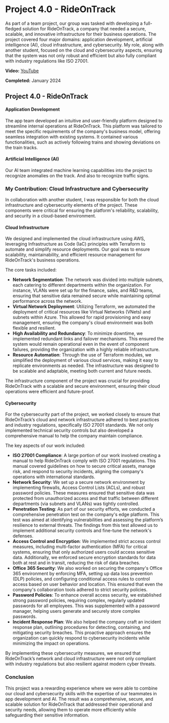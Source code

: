 # Project 4.0 - RideOnTrack

As part of a team project, our group was tasked with developing a full-fledged solution for RideOnTrack, a company that needed a secure, scalable, and innovative infrastructure for their business operations. The project covered four major domains: application development, artificial intelligence (AI), cloud infrastructure, and cybersecurity. My role, along with another student, focused on the cloud and cybersecurity aspects, ensuring that the system was not only robust and efficient but also fully compliant with industry regulations like ISO 27001.

**Video:** [YouTube](https://youtu.be/UOerbUoQf3A?si=1c1w2_q45qiMm5zU)

**Completed:** January 2024

## Project 4.0 - RideOnTrack

#### Application Development
The app team developed an intuitive and user-friendly platform designed to streamline internal operations at RideOnTrack. This platform was tailored to meet the specific requirements of the company's business model, offering seamless integration with existing systems. It contained various functionalities, such as actively following trains and showing deviations on the train tracks.

#### Artificial Intelligence (AI)
Our AI team integrated machine learning capabilities into the project to recognize anomalies on the track. And also to recognize traffic signs.

### My Contribution: Cloud Infrastructure and Cybersecurity
In collaboration with another student, I was responsible for both the cloud infrastructure and cybersecurity elements of the project. These components were critical for ensuring the platform's reliability, scalability, and security in a cloud-based environment.

#### Cloud Infrastructure
We designed and implemented the cloud infrastructure using AWS, leveraging Infrastructure as Code (IaC) principles with Terraform to automate and simplify resource deployments. Our goal was to ensure scalability, maintainability, and efficient resource management for RideOnTrack's business operations.

The core tasks included:
- **Network Segmentation**: The network was divided into multiple subnets, each catering to different departments within the organization. For instance, VLANs were set up for the finance, sales, and R&D teams, ensuring that sensitive data remained secure while maintaining optimal performance across the network.
- **Virtual Network Deployment**: Utilizing Terraform, we automated the deployment of critical resources like Virtual Networks (VNets) and subnets within Azure. This allowed for rapid provisioning and easy management, ensuring the company's cloud environment was both flexible and resilient.
- **High Availability and Redundancy**: To minimize downtime, we implemented redundant links and failover mechanisms. This ensured the system would remain operational even in the event of component failures, providing the organization with a highly reliable infrastructure.
- **Resource Automation**: Through the use of Terraform modules, we simplified the deployment of various cloud services, making it easy to replicate environments as needed. The infrastructure was designed to be scalable and adaptable, meeting both current and future needs.

The infrastructure component of the project was crucial for providing RideOnTrack with a scalable and secure environment, ensuring their cloud operations were efficient and future-proof.

#### Cybersecurity
For the cybersecurity part of the project, we worked closely to ensure that RideOnTrack’s cloud and network infrastructure adhered to best practices and industry regulations, specifically ISO 27001 standards. We not only implemented technical security controls but also developed a comprehensive manual to help the company maintain compliance.

The key aspects of our work included:
- **ISO 27001 Compliance**: A large portion of our work involved creating a manual to help RideOnTrack comply with ISO 27001 regulations. This manual covered guidelines on how to secure critical assets, manage risk, and respond to security incidents, aligning the company's operations with international standards.
- **Network Security**: We set up a secure network environment by implementing firewalls, Access Control Lists (ACLs), and robust password policies. These measures ensured that sensitive data was protected from unauthorized access and that traffic between different departments (via subnets and VLANs) was tightly controlled.
- **Penetration Testing**: As part of our security efforts, we conducted a comprehensive penetration test on the company's edge platform. This test was aimed at identifying vulnerabilities and assessing the platform’s resilience to external threats. The findings from this test allowed us to implement additional security controls and fine-tune the network's defenses.
- **Access Control and Encryption**: We implemented strict access control measures, including multi-factor authentication (MFA) for critical systems, ensuring that only authorized users could access sensitive data. Additionally, we enforced secure encryption standards for data both at rest and in transit, reducing the risk of data breaches.
- **Office 365 Security**: We also worked on securing the company's Office 365 environment by enforcing MFA, setting up data loss prevention (DLP) policies, and configuring conditional access rules to control access based on user behavior and location. This ensured that even the company's collaboration tools adhered to strict security policies.
- **Password Policies**: To enhance overall access security, we established strong password policies, requiring complex, regularly updated passwords for all employees. This was supplemented with a password manager, helping users generate and securely store complex passwords.
- **Incident Response Plan**: We also helped the company craft an incident response plan, outlining procedures for detecting, containing, and mitigating security breaches. This proactive approach ensures the organization can quickly respond to cybersecurity incidents while minimizing the impact on operations.

By implementing these cybersecurity measures, we ensured that RideOnTrack’s network and cloud infrastructure were not only compliant with industry regulations but also resilient against modern cyber threats.

### Conclusion
This project was a rewarding experience where we were able to combine our cloud and cybersecurity skills with the expertise of our teammates in app development and AI. The result was a comprehensive, secure, and scalable solution for RideOnTrack that addressed their operational and security needs, allowing them to operate more efficiently while safeguarding their sensitive information.
